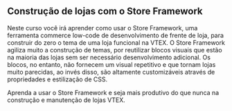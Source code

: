## Construção de lojas com o Store Framework

Neste curso você irá aprender como usar o Store Framework, uma ferramenta commerce low-code de desenvolvimento de frente de loja, para construir do zero o tema de uma loja funcional na VTEX. O Store Framework agiliza muito a construção de temas, por reutilizar blocos visuais que estão na maioria das lojas sem ser necessário desenvolvimento adicional. Os blocos, no entanto, não fornecem um visual repetitivo e que tornam lojas muito parecidas, ao invés disso, são altamente customizáveis através de propriedades e estilização de CSS. 

Aprenda a usar o Store Framework e seja mais produtivo do que nunca na construção e manutenção de lojas VTEX.
